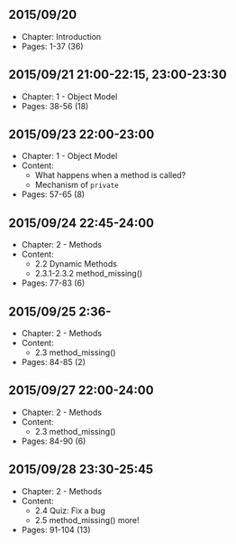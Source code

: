 ## 2015/09/20

* Chapter: Introduction 
* Pages: 1-37 (36)


## 2015/09/21 21:00-22:15, 23:00-23:30

* Chapter: 1 - Object Model
* Pages: 38-56 (18)


## 2015/09/23 22:00-23:00

* Chapter: 1 - Object Model
* Content: 
  * What happens when a method is called?
  * Mechanism of `private`
* Pages: 57-65 (8)

## 2015/09/24 22:45-24:00

* Chapter: 2 - Methods
* Content: 
  * 2.2 Dynamic Methods
  * 2.3.1-2.3.2 method_missing()
* Pages: 77-83 (6)

## 2015/09/25 2:36-


* Chapter: 2 - Methods
* Content:
  * 2.3 method_missing()
* Pages: 84-85 (2)

## 2015/09/27 22:00-24:00

* Chapter: 2 - Methods
* Content: 
  * 2.3 method_missing()
* Pages: 84-90 (6)

## 2015/09/28 23:30-25:45

* Chapter: 2 - Methods
* Content: 
  * 2.4 Quiz: Fix a bug
  * 2.5 method_missing() more!
* Pages: 91-104 (13)
